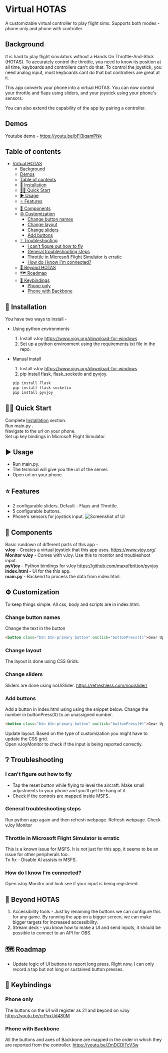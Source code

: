 # Virtual HOTAS

A customizable virtual controller to play flight sims. Supports both modes - phone only and phone with controller.

## Background

It is hard to play flight simulators without a Hands On Throttle-And-Stick (HOTAS). To accurately control the throttle, you need to know its position at all time, keyboards and controllers can't do that. To control the joystick, you need analog input, most keyboards cant do that but controllers are great at it. 

This app converts your phone into a virtual HOTAS. You can now control your throttle and flaps using sliders, and your joystick using your phone's sensors.

You can also extend the capability of the app by pairing a controller.

## Demos
Youtube demo - 
https://youtu.be/bFi3iqamPNk 


## Table of contents
- [Virtual HOTAS](#virtual-hotas)
  - [Background](#background)
  - [Demos](#demos)
  - [Table of contents](#table-of-contents)
  - [🎁 Installation](#-installation)
  - [🏃‍♀️ Quick Start](#️-quick-start)
  - [▶ Usage](#-usage)
  - [⭐ Features](#-features)
  - [🧩 Components](#-components)
  - [⚙ Customization](#-customization)
    - [Change button names](#change-button-names)
    - [Change layout](#change-layout)
    - [Change sliders](#change-sliders)
    - [Add buttons](#add-buttons)
  - [❔ Troubleshooting](#-troubleshooting)
    - [I can't figure out how to fly](#i-cant-figure-out-how-to-fly)
    - [General troubleshooting steps](#general-troubleshooting-steps)
    - [Throttle in Microsoft Flight Simulator is erratic](#throttle-in-microsoft-flight-simulator-is-erratic)
    - [How do I know I'm connected?](#how-do-i-know-im-connected)
  - [🚀 Beyond HOTAS](#-beyond-hotas)
  - [🗺 Roadmap](#-roadmap)
  - [🎹 Keybindings](#-keybindings)
    - [Phone only](#phone-only)
    - [Phone with Backbone](#phone-with-backbone)


## 🎁 Installation

You have two ways to install -

- Using python environments
  1. Install vJoy https://www.vjoy.org/download-for-windows
  1. Set up a python environment using the requirements.txt file in the repo.
- Manual install

  1. Install vJoy https://www.vjoy.org/download-for-windows
  1. pip install flask, flask_socketio and pyvjoy.

  ```bash
  pip install Flask
  pip install flask-socketio
  pip install pyvjoy
  ```

## 🏃‍♀️ Quick Start

Complete [Installation](#installation) section. \
Run main.py .\
Navigate to the url on your phone. \
Set up key bindings in Microsoft Flight Simulator.

## ▶ Usage

- Run main.py.
- The terminal will give you the url of the server.
- Open url on your phone.


## ⭐ Features 
- 2 configurable sliders. Default - Flaps and Throttle.
- 5 configurable buttons. 
- Phone's sensors for joystick input.
![Screenshot of UI](docs/buttonsandslider.gif)

## 🧩 Components

Basic rundown of different parts of this app - \
**vJoy** - Creates a virtual joystick that this app uses. https://www.vjoy.org/ \
**Monitor vJoy** - Comes with vJoy. Use this to monitor and troubleshoot input. \
**pyVjoy** - Python bindings for vJoy https://github.com/maxofbritton/pyvjoy \
**index.html** - UI for the this app. \
**main.py** - Backend to process the data from index.html.

## ⚙ Customization

To keep things simple. All css, body and scripts are in index.html.

### Change button names

Change the text in the button

```html
<button class="btn btn-primary button" onclick="buttonPress(1)">Gear Up</button>
```

### Change layout

The layout is done using CSS Grids.

### Change sliders

Sliders are done using noUiSlider. https://refreshless.com/nouislider/

### Add buttons

Add a button in index.html using using the snippet below. Change the number in buttonPress(#) to an unassigned number.

```html
<button class="btn btn-primary button" onclick="buttonPress(#)">Gear Up</button>
```

Update layout. Based on the type of customization you might have to update the CSS grid.\
Open vJoyMonitor to check if the input is being reported correctly.

## ❔ Troubleshooting

### I can't figure out how to fly 
- Tap the reset button while flying to level the aircraft. Make small adjustments to your phone and you'll get the hang of it. 
- Check if the controls are mapped inside MSFS.

### General troubleshooting steps
Run python app again and then refresh webpage.
Refresh webpage.
Check vJoy Monitor

### Throttle in Microsoft Flight Simulator is erratic

This is a known issue for MSFS. It is not just for this app, it seems to be an issue for other peripherals too. \
To fix - Disable AI assists in MSFS.

### How do I know I'm connected?
Open vJoy Monitor and look see if your input is being registered.

## 🚀 Beyond HOTAS
1. Accessibility tools - Just by renaming the buttons we can configure this for any game. By running the app on a bigger screen, we can make bigger targets for increased accessibility. 
2. Stream deck - you know how to make a UI and send inputs, it should be possible to connect to an API for OBS. 

## 🗺 Roadmap
- Update logic of UI buttons to report long press. Right now, I can only record a tap but not long or sustained button presses.

## 🎹 Keybindings 
### Phone only
The buttons on the UI will register as 21 and beyond on vJoy
https://youtu.be/crPxxUd480M

### Phone with Backbone
All the buttons and axes of Backbone are mapped in the order in which they are reported from the controller.
https://youtu.be/ZmDCDITcV3w
